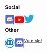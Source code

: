 ### Social

[<img align='left' src='https://raw.githubusercontent.com/Nevysian/Nevysian/master/icons/Discord.svg' alt='Discord' width='32px'>][discord]
[<img align='left' src='https://raw.githubusercontent.com/Nevysian/Nevysian/master/icons/Youtube.svg' alt='Youtube' width='32px'>][youtube]
[<img align='left' src='https://raw.githubusercontent.com/Nevysian/Nevysian/master/icons/Twitter.svg' alt='Twitter' width='32px' />][twitter]

<br>

### Other

[<img align='left' src='https://raw.githubusercontent.com/Nevysian/Nevysian/master/icons/NeviNeutral.svg' alt='Nevi' width='32px'>][nevi]
[<img align='left' src='https://raw.githubusercontent.com/Nevysian/Nevysian/master/icons/Discord.svg' alt='Discord' width='32px'>][nevi_discord]
[Vote Me!][nevi_vote]



[discord]: https://discord.com/users/657702969034407947
[youtube]: https://www.youtube.com/channel/UCV7ejjvBuvhULn_hoM1sYwA
[twitter]: https://twitter.com/Nevysian
[nevi]: https://discord.com/oauth2/authorize?client_id=703042010352713729&scope=bot&permissions=403008598
[nevi_discord]: https://discord.gg/HErGxFK
[nevi_vote]: https://top.gg/bot/703042010352713729

